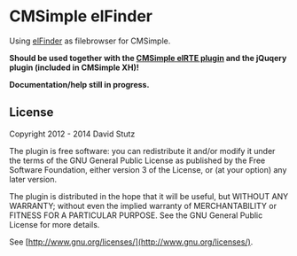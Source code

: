 # CMSimple elFinder

Using [elFinder](https://github.com/Studio-42/elFinder) as filebrowser for CMSimple.

**Should be used together with the [CMSimple elRTE plugin](https://github.com/davidstutz/cmsimple-elrte) and the jQuqery plugin (included in CMSimple XH)!**

**Documentation/help still in progress.**

## License

Copyright 2012 - 2014 David Stutz

The plugin is free software: you can redistribute it and/or modify it under the terms of the GNU General Public License as published by the Free Software Foundation, either version 3 of the License, or (at your option) any later version.

The plugin is distributed in the hope that it will be useful, but WITHOUT ANY WARRANTY; without even the implied warranty of MERCHANTABILITY or FITNESS FOR A PARTICULAR PURPOSE.  See the GNU General Public License for more details.

See [http://www.gnu.org/licenses/](http://www.gnu.org/licenses/).